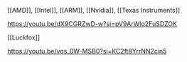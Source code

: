 

[[AMD]], [[Intel]], [[ARM]], [[Nvidia]], [[Texas Instruments]]

https://youtu.be/dX9CGRZwD-w?si=pV9ArWlq2FuSDZOK

[[Luckfox]]

https://youtu.be/vqs_0W-MSB0?si=KC2ft8YrrNN2cin5